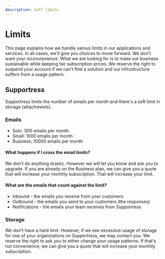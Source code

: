 ```yaml
---
description: Soft limits
---
```


# Limits

This page explains how we handle varous limits in our applications and services. In all cases, we'll give you choices to move forward. We don't want your inconvienience. What we are looking for is to make our business sustainable while keeping fair subscription prices. We reserve the right to suspend your account if we can't find a solution and our infrustructure suffers from a usage pattern.

## Supportress

Supportress limits the number of emails per month and there's a soft limit in storage \(attachments\).

### Emails

* Solo: 300 emails per month
* Small: 1000 emails per month
* Business: 10000 emails per month

#### What happens if I cross the email limits?

We don't do anything drastic. However we will let you know and ask you to upgrade. If you are already on the Business plan, we can give you a quote that will increase your monthly subscription. That will increase your limit.

#### What are the emails that count against the limit?

* Inbound - the emails you receive from your customers
* Outbound - the emails you send to your customers \(the responses\)
* Notifications - the emails your team receives from Supportress

### Storage

We don't have a hard limit. However, if we see excessive usage of storage for one of your organizations on Supportress, we may contact you. We reserve the right to ask you to either change your usage patterns. If that's not convenience, we can give you a quote that will increase your monhtly subscription.

